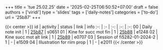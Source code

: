 +++
title = 'tue 25.02.25'
date = '2025-02-25T06:50:52+07:00'
draft = false
authors = ['viridi']
type = 'slides'
tags = ['daily-notes']
categories = ['to-do']
url = '25b87'
+++

{{< center >}}
id | activity | status | link | info
:-: | :- | :-: | :-: | :-:
00 | Daily note init             | 1 | [25b87](/notes/25b87) | s0651
01 | Kine for succ mot fin       | 1 | [25b88](/notes/25b88) | e1248
02 | Kine succ mot alt link      | 1 | [25b89](/notes/25b89) | e0707
03 | Session of fi5282-01-2024-2 | 1 | - | e1509
04 | Illustration for riim prop  | 1 | - | e2011
{{< /center >}}
